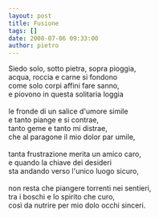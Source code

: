 ```yaml
---
layout: post
title: Fusione
tags: []
date: 2008-07-06 09:33:00
author: pietro
---
```

Siedo solo, sotto pietra, sopra pioggia,<br/>acqua, roccia e carne si fondono<br/>come solo corpi affini fare sanno,<br/>e piovono in questa solitaria loggia<br/><br/>le fronde di un salice d'umore simile<br/>e tanto piange e si contrae,<br/>tanto geme e tanto mi distrae,<br/>che al paragone il mio dolor par umile,<br/><br/>tanta frustrazione merita un amico caro,<br/>e quando la chiave dei desideri<br/>sta andando verso l'unico luogo sicuro,<br/><br/>non resta che piangere torrenti nei sentieri,<br/>tra i boschi e lo spirito che curo,<br/>così da nutrire per mio dolo occhi sinceri.
